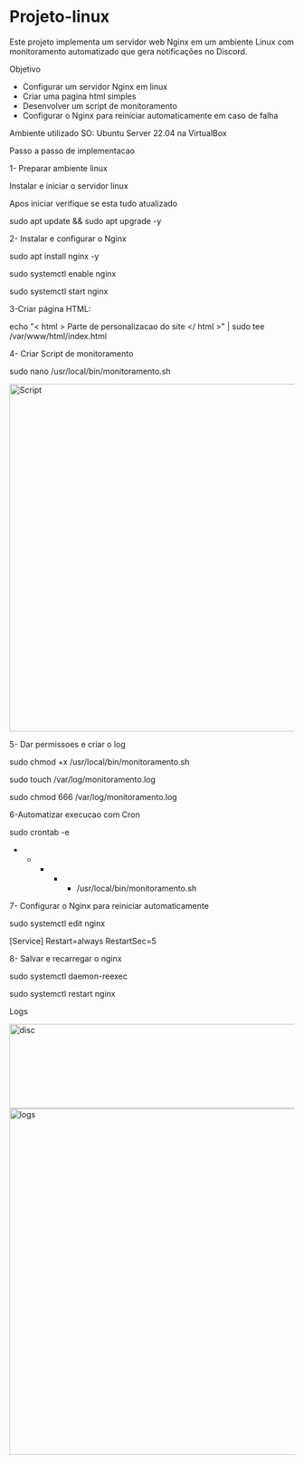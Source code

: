 # Projeto-linux
Este projeto implementa um servidor web Nginx em um ambiente Linux com monitoramento automatizado que gera notificações no Discord.

Objetivo
- Configurar um servidor Nginx em linux
- Criar uma pagina html simples
- Desenvolver um script de monitoramento
- Configurar o Nginx para reiniciar automaticamente em caso de falha

Ambiente utilizado
SO: Ubuntu Server 22.04 na VirtualBox

Passo a passo de implementacao

1- Preparar ambiente linux

Instalar e iniciar o servidor linux

Apos iniciar verifique se esta tudo atualizado

sudo apt update && sudo apt upgrade -y

2- Instalar e configurar o Nginx

sudo apt install nginx -y

sudo systemctl enable nginx

sudo systemctl start nginx

3-Criar página HTML:

echo "< html > Parte de personalizacao do site </ html >" | sudo tee /var/www/html/index.html

4- Criar Script de monitoramento

sudo nano /usr/local/bin/monitoramento.sh

<img width="812" height="613" alt="Script" src="https://github.com/user-attachments/assets/3848de29-87fa-4b0a-8f71-fd9c1ad82786" />

5- Dar permissoes e criar o log

sudo chmod +x /usr/local/bin/monitoramento.sh

sudo touch /var/log/monitoramento.log

sudo chmod 666 /var/log/monitoramento.log

6-Automatizar execucao com Cron

sudo crontab -e

* * * * * /usr/local/bin/monitoramento.sh
   
7- Configurar o Nginx para reiniciar automaticamente

sudo systemctl edit nginx

[Service]
Restart=always
RestartSec=5

8- Salvar e recarregar o nginx

sudo systemctl daemon-reexec

sudo systemctl restart nginx

Logs


<img width="684" height="149" alt="disc" src="https://github.com/user-attachments/assets/61840cf3-157c-49f2-806b-4c8423c57467" />

<img width="815" height="611" alt="logs" src="https://github.com/user-attachments/assets/1ecf737f-51d4-4f56-8c2a-6f8a74677591" />

    
